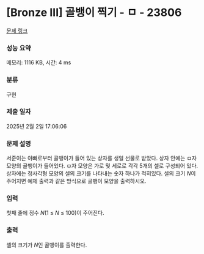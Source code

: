 # [Bronze III] 골뱅이 찍기 - ㅁ - 23806 

[문제 링크](https://www.acmicpc.net/problem/23806) 

### 성능 요약

메모리: 1116 KB, 시간: 4 ms

### 분류

구현

### 제출 일자

2025년 2월 2일 17:06:06

### 문제 설명

<p>서준이는 아빠로부터 골뱅이가 들어 있는 상자를 생일 선물로 받았다. 상자 안에는 ㅁ자 모양의 골뱅이가 들어있다. ㅁ자 모양은 가로 및 세로로 각각 5개의 셀로 구성되어 있다. 상자에는 정사각형 모양의 셀의 크기를 나타내는 숫자 하나가 적혀있다. 셀의 크기 <em>N</em>이 주어지면 예제 출력과 같은 방식으로 골뱅이 모양을 출력하시오.</p>

### 입력 

 <p>첫째 줄에 정수 <em>N</em>(1 ≤ <em>N</em> ≤ 100)이 주어진다.</p>

### 출력 

 <p>셀의 크기가 <em>N</em>인 골뱅이를 출력한다.</p>

